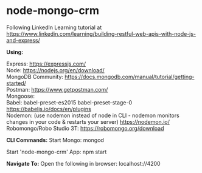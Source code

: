 # node-mongo-crm

Following LinkedIn Learning tutorial at https://www.linkedin.com/learning/building-restful-web-apis-with-node-js-and-express/

<strong>Using:</strong>

Express: https://expressjs.com/ </br>
Node: https://nodejs.org/en/download/ </br>
MongoDB Community: https://docs.mongodb.com/manual/tutorial/getting-started/ </br>
Postman: https://www.getpostman.com/ </br>
Mongoose: </br>
Babel: babel-preset-es2015 babel-preset-stage-0 https://babeljs.io/docs/en/plugins </br>
Nodemon: (use nodemon instead of node in CLI - nodemon monitors changes in your code & restarts your server) https://nodemon.io/ </br>
Robomongo/Robo Studio 3T: https://robomongo.org/download

<strong>CLI Commands:</strong>
Start Mongo: 
mongod </br>

Start 'node-mongo-crm' App:
npm start</br>

<strong>Navigate To:</strong>
Open the following in browser: localhost://4200

